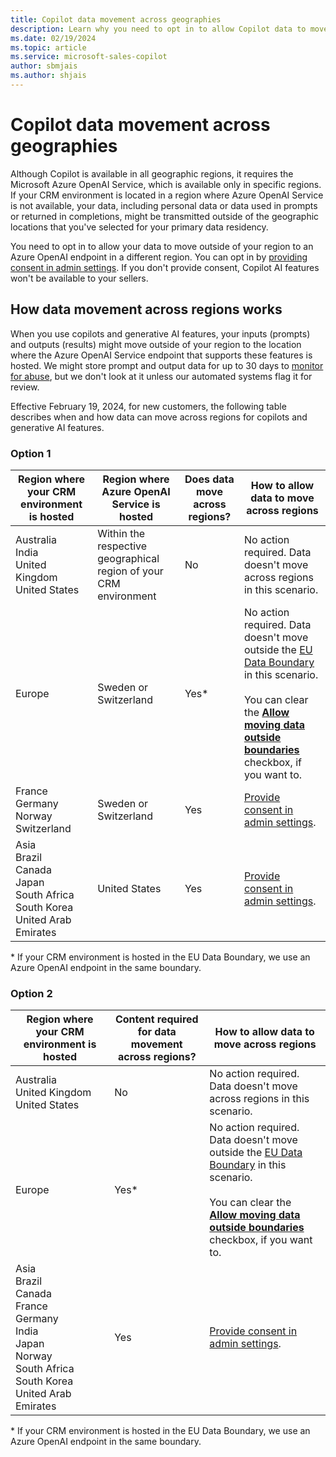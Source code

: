 ```yaml
---
title: Copilot data movement across geographies
description: Learn why you need to opt in to allow Copilot data to move outside of your default geography and how Azure OpenAI protects your data in transit.
ms.date: 02/19/2024
ms.topic: article
ms.service: microsoft-sales-copilot
author: sbmjais
ms.author: shjais
---
```


# Copilot data movement across geographies

Although Copilot is available in all geographic regions, it requires the Microsoft Azure OpenAI Service, which is available only in specific regions. If your CRM environment is located in a region where Azure OpenAI Service is not available, your data, including personal data or data used in prompts or returned in completions, might be transmitted outside of the geographic locations that you've selected for your primary data residency.

You need to opt in to allow your data to move outside of your region to an Azure OpenAI endpoint in a different region. You can opt in by [providing consent in admin settings](suggested-replies.md). If you don't provide consent, Copilot AI features won't be available to your sellers.

## How data movement across regions works

When you use copilots and generative AI features, your inputs (prompts) and outputs (results) might move outside of your region to the location where the Azure OpenAI Service endpoint that supports these features is hosted. We might store prompt and output data for up to 30 days to [monitor for abuse](/azure/ai-services/openai/concepts/abuse-monitoring), but we don't look at it unless our automated systems flag it for review.

Effective February 19, 2024, for new customers, the following table describes when and how data can move across regions for copilots and generative AI features.

### Option 1

| Region where your CRM environment is hosted | Region where Azure OpenAI Service is hosted | Does data move across regions? | How to allow data to move across regions|
|-------------------------|-------------------------|-------------------------|-------------------------|
| Australia</br>India</br>United Kingdom</br>United States | Within the respective geographical region of your CRM environment | No | No action required. Data doesn't move across regions in this scenario.|
| Europe | Sweden or Switzerland | Yes\* | No action required. Data doesn't move outside the [EU Data Boundary](https://www.microsoft.com/en-us/trust-center/privacy/european-data-boundary-eudb) in this scenario.<br><br>You can clear the [**Allow moving data outside boundaries**](suggested-replies.md) checkbox, if you want to. |
| France</br>Germany</br>Norway</br>Switzerland | Sweden or Switzerland | Yes | [Provide consent in admin settings](suggested-replies.md). |
| Asia</br>Brazil</br>Canada</br>Japan</br>South Africa</br>South Korea</br>United Arab Emirates | United States | Yes | [Provide consent in admin settings](suggested-replies.md). |

\* If your CRM environment is hosted in the EU Data Boundary, we use an Azure OpenAI endpoint in the same boundary.

### Option 2

| Region where your CRM environment is hosted | Content required for data movement across regions? | How to allow data to move across regions|
|-------------------|-------------------|-------------------|
| Australia</br>United Kingdom</br>United States | No | No action required. Data doesn't move across regions in this scenario.|
| Europe | Yes\* | No action required. Data doesn't move outside the [EU Data Boundary](https://www.microsoft.com/en-us/trust-center/privacy/european-data-boundary-eudb) in this scenario.<br><br>You can clear the [**Allow moving data outside boundaries**](suggested-replies.md) checkbox, if you want to. |
| Asia</br>Brazil</br>Canada</br>France</br>Germany</br>India</br>Japan</br>Norway</br>South Africa</br>South Korea</br>United Arab Emirates | Yes | [Provide consent in admin settings](suggested-replies.md). |

\* If your CRM environment is hosted in the EU Data Boundary, we use an Azure OpenAI endpoint in the same boundary.
